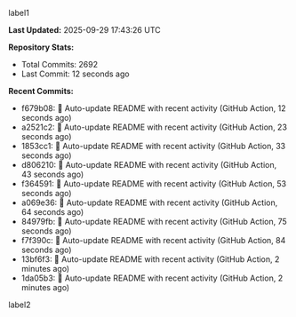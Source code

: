 
label1 
<!-- ACTIVITY_START -->
**Last Updated:** 2025-09-29 17:43:26 UTC

**Repository Stats:**
- Total Commits: 2692
- Last Commit: 12 seconds ago

**Recent Commits:**
- f679b08: 🤖 Auto-update README with recent activity (GitHub Action, 12 seconds ago)
- a2521c2: 🤖 Auto-update README with recent activity (GitHub Action, 23 seconds ago)
- 1853cc1: 🤖 Auto-update README with recent activity (GitHub Action, 33 seconds ago)
- d806210: 🤖 Auto-update README with recent activity (GitHub Action, 43 seconds ago)
- f364591: 🤖 Auto-update README with recent activity (GitHub Action, 53 seconds ago)
- a069e36: 🤖 Auto-update README with recent activity (GitHub Action, 64 seconds ago)
- 84979fb: 🤖 Auto-update README with recent activity (GitHub Action, 75 seconds ago)
- f7f390c: 🤖 Auto-update README with recent activity (GitHub Action, 84 seconds ago)
- 13bf6f3: 🤖 Auto-update README with recent activity (GitHub Action, 2 minutes ago)
- 1da05b3: 🤖 Auto-update README with recent activity (GitHub Action, 2 minutes ago)
<!-- ACTIVITY_END -->

label2
